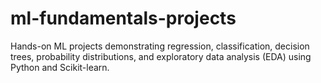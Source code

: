 # ml-fundamentals-projects
Hands-on ML projects demonstrating regression, classification, decision trees, probability distributions, and exploratory data analysis (EDA) using Python and Scikit-learn.
